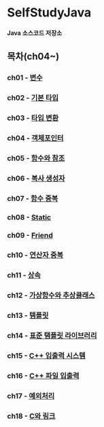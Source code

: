 # SelfStudyJava
#### Java 소스코드 저장소

## 목차(ch04~)
### ch01 - [변수](https://github.com/BangYunseo/TIL/blob/main/Language/Java/ch01_Variable.md)
### ch02 - [기본 타입](https://github.com/BangYunseo/TIL/blob/main/Language/Java/ch02_PrimitiveType.md)
### ch03 - [타입 변환](https://github.com/BangYunseo/TIL/blob/main/Language/Java/ch03_TypeCasting.md)
### ch04 - [객체포인터](https://github.com/BangYunseo/TIL/blob/main/Language/Cpp/ch04_ObjectPointer.md)
### ch05 - [함수와 참조](https://github.com/BangYunseo/TIL/blob/main/Language/Cpp/ch05_FunctionAndReference.md)
### ch06 - [복사 생성자](https://github.com/BangYunseo/TIL/blob/main/Language/Cpp/ch06_CopyConstructor.md)
### ch07 - [함수 중복](https://github.com/BangYunseo/TIL/blob/main/Language/Cpp/ch07_FunctionOverloading.md)
### ch08 - [Static](https://github.com/BangYunseo/TIL/blob/main/Language/Cpp/ch08_Static.md)
### ch09 - [Friend](https://github.com/BangYunseo/TIL/blob/main/Language/Cpp/ch09_Friend.md)
### ch10 - [연산자 중복](https://github.com/BangYunseo/TIL/blob/main/Language/Cpp/ch10_OperatorOverloadingFunction.md)
### ch11 - [상속](https://github.com/BangYunseo/TIL/blob/main/Language/Cpp/ch11_Inheritance.md)
### ch12 - [가상함수와 추상클래스](https://github.com/BangYunseo/TIL/blob/main/Language/Cpp/ch12_VirtualFunctionAndAbstractClass.md)
### ch13 - [템플릿](https://github.com/BangYunseo/TIL/blob/main/Language/Cpp/ch13_Template.md)
### ch14 - [표준 탬플릿 라이브러리](https://github.com/BangYunseo/TIL/blob/main/Language/Cpp/ch14_StandardTemplateLibrary.md)
### ch15 - [C++ 입출력 시스템](https://github.com/BangYunseo/TIL/blob/main/Language/Cpp/ch15_C%2B%2BIOSystem.md)
### ch16 - [C++ 파일 입출력](https://github.com/BangYunseo/TIL/blob/main/Language/Cpp/ch16_C%2B%2BFileIO.md)
### ch17 - [예외처리](https://github.com/BangYunseo/TIL/blob/main/Language/Cpp/ch17_ExceptionHandling.md)
### ch18 - [C와 링크](https://github.com/BangYunseo/TIL/blob/main/Language/Cpp/ch18_LinkingWithC.md)

